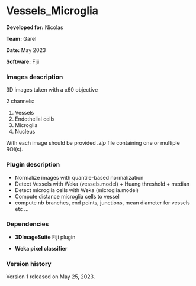 # Vessels_Microglia

**Developed for:** Nicolas

**Team:** Garel

**Date:** May 2023

**Software:** Fiji

### Images description

3D images taken with a x60 objective

2 channels:
  1.  Vessels
  2.  Endothelial cells
  3. Microglia
  4. Nucleus

With each image should be provided *.zip* file containing one or multiple ROI(s).

### Plugin description

* Normalize images with quantile-based normalization
* Detect Vessels with Weka (vessels.model) + Huang threshold + median
* Detect microglia cells with Weka (microglia.model)
* Compute distance microglia cells to vessel
* compute nb branches, end points, junctions, mean diameter for vessels etc ...



### Dependencies

* **3DImageSuite** Fiji plugin

* **Weka pixel classifier** 
 

### Version history

Version 1 released on May 25, 2023.
